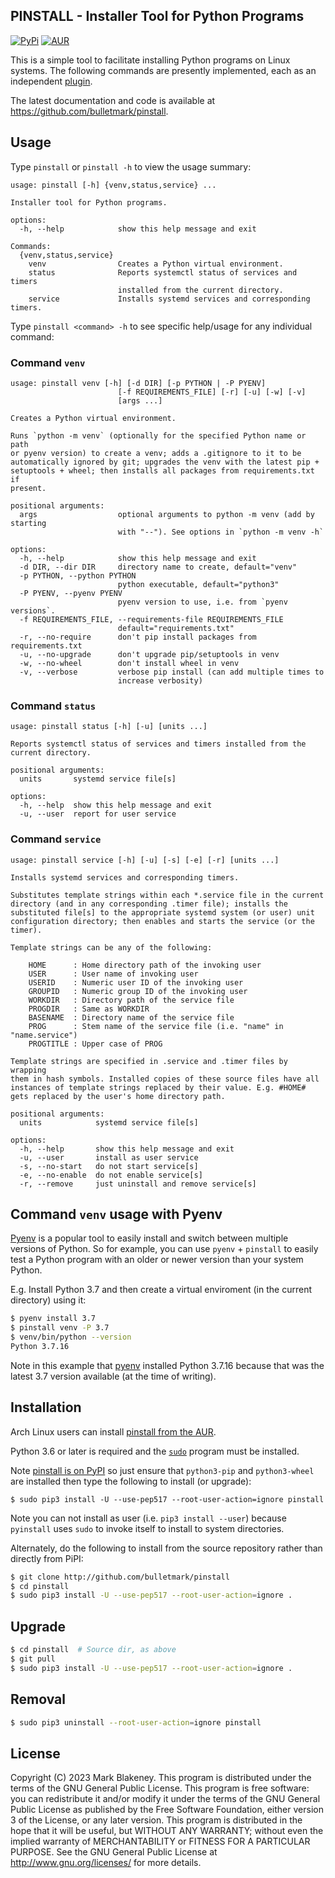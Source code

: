 ## PINSTALL - Installer Tool for Python Programs
[![PyPi](https://img.shields.io/pypi/v/pinstall)](https://pypi.org/project/pinstall/)
[![AUR](https://img.shields.io/aur/version/pinstall)](https://aur.archlinux.org/packages/pinstall/)

This is a simple tool to facilitate installing Python programs on Linux
systems. The following commands are presently implemented, each as an
independent [plugin](pinstall/commands).

The latest documentation and code is available at
https://github.com/bulletmark/pinstall.

## Usage

Type `pinstall` or `pinstall -h` to view the usage summary:

```
usage: pinstall [-h] {venv,status,service} ...

Installer tool for Python programs.

options:
  -h, --help            show this help message and exit

Commands:
  {venv,status,service}
    venv                Creates a Python virtual environment.
    status              Reports systemctl status of services and timers
                        installed from the current directory.
    service             Installs systemd services and corresponding timers.
```

Type `pinstall <command> -h` to see specific help/usage for any
individual command:

### Command `venv`

```
usage: pinstall venv [-h] [-d DIR] [-p PYTHON | -P PYENV]
                        [-f REQUIREMENTS_FILE] [-r] [-u] [-w] [-v]
                        [args ...]

Creates a Python virtual environment.

Runs `python -m venv` (optionally for the specified Python name or path
or pyenv version) to create a venv; adds a .gitignore to it to be
automatically ignored by git; upgrades the venv with the latest pip +
setuptools + wheel; then installs all packages from requirements.txt if
present.

positional arguments:
  args                  optional arguments to python -m venv (add by starting
                        with "--"). See options in `python -m venv -h`

options:
  -h, --help            show this help message and exit
  -d DIR, --dir DIR     directory name to create, default="venv"
  -p PYTHON, --python PYTHON
                        python executable, default="python3"
  -P PYENV, --pyenv PYENV
                        pyenv version to use, i.e. from `pyenv versions`.
  -f REQUIREMENTS_FILE, --requirements-file REQUIREMENTS_FILE
                        default="requirements.txt"
  -r, --no-require      don't pip install packages from requirements.txt
  -u, --no-upgrade      don't upgrade pip/setuptools in venv
  -w, --no-wheel        don't install wheel in venv
  -v, --verbose         verbose pip install (can add multiple times to
                        increase verbosity)
```

### Command `status`

```
usage: pinstall status [-h] [-u] [units ...]

Reports systemctl status of services and timers installed from the
current directory.

positional arguments:
  units       systemd service file[s]

options:
  -h, --help  show this help message and exit
  -u, --user  report for user service
```

### Command `service`

```
usage: pinstall service [-h] [-u] [-s] [-e] [-r] [units ...]

Installs systemd services and corresponding timers.

Substitutes template strings within each *.service file in the current
directory (and in any corresponding .timer file); installs the
substituted file[s] to the appropriate systemd system (or user) unit
configuration directory; then enables and starts the service (or the
timer).

Template strings can be any of the following:

    HOME      : Home directory path of the invoking user
    USER      : User name of invoking user
    USERID    : Numeric user ID of the invoking user
    GROUPID   : Numeric group ID of the invoking user
    WORKDIR   : Directory path of the service file
    PROGDIR   : Same as WORKDIR
    BASENAME  : Directory name of the service file
    PROG      : Stem name of the service file (i.e. "name" in "name.service")
    PROGTITLE : Upper case of PROG

Template strings are specified in .service and .timer files by wrapping
them in hash symbols. Installed copies of these source files have all
instances of template strings replaced by their value. E.g. #HOME#
gets replaced by the user's home directory path.

positional arguments:
  units            systemd service file[s]

options:
  -h, --help       show this help message and exit
  -u, --user       install as user service
  -s, --no-start   do not start service[s]
  -e, --no-enable  do not enable service[s]
  -r, --remove     just uninstall and remove service[s]
```

## Command `venv` usage with Pyenv

[Pyenv](https://github.com/pyenv/pyenv) is a popular tool to easily
install and switch between multiple versions of Python. So for example,
you can use `pyenv` + `pinstall` to easily test a Python program with an
older or newer version than your system Python.

E.g. Install Python 3.7 and then create a virtual enviroment (in the
current directory) using it:

```sh
$ pyenv install 3.7
$ pinstall venv -P 3.7
$ venv/bin/python --version
Python 3.7.16
```

Note in this example that [pyenv](https://github.com/pyenv/pyenv)
installed Python 3.7.16 because that was the latest 3.7 version
available (at the time of writing).

## Installation

Arch Linux users can install [pinstall from the
AUR](https://aur.archlinux.org/packages/pinstall).

Python 3.6 or later is required and the [`sudo`](https://www.sudo.ws/)
program must be installed.

Note [pinstall is on PyPI](https://pypi.org/project/pinstall/) so just
ensure that `python3-pip` and `python3-wheel` are installed then type
the following to install (or upgrade):

```
$ sudo pip3 install -U --use-pep517 --root-user-action=ignore pinstall
```

Note you can not install as user (i.e. `pip3 install --user`) because
`pyinstall` uses `sudo` to invoke itself to install to system
directories.

Alternately, do the following to install from the source repository
rather than directly from PiPI:

```sh
$ git clone http://github.com/bulletmark/pinstall
$ cd pinstall
$ sudo pip3 install -U --use-pep517 --root-user-action=ignore .
```

## Upgrade

```sh
$ cd pinstall  # Source dir, as above
$ git pull
$ sudo pip3 install -U --use-pep517 --root-user-action=ignore .
```

## Removal

```sh
$ sudo pip3 uninstall --root-user-action=ignore pinstall
```

## License

Copyright (C) 2023 Mark Blakeney. This program is distributed under the
terms of the GNU General Public License. This program is free software:
you can redistribute it and/or modify it under the terms of the GNU
General Public License as published by the Free Software Foundation,
either version 3 of the License, or any later version. This program is
distributed in the hope that it will be useful, but WITHOUT ANY
WARRANTY; without even the implied warranty of MERCHANTABILITY or
FITNESS FOR A PARTICULAR PURPOSE. See the GNU General Public License at
<http://www.gnu.org/licenses/> for more details.

<!-- vim: se ai syn=markdown: -->
